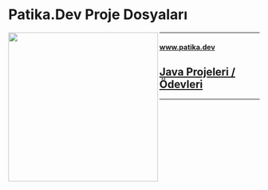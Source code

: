 # Patika.Dev Proje Dosyaları

<img width="300" height="300" align="left" src="https://user-images.githubusercontent.com/68808212/188310751-cb8c04d4-b44a-40d5-afa0-32f5b97b537b.png" />

---
#### www.patika.dev  
## [Java Projeleri / Ödevleri](https://github.com/REFUPANKER/PatikaDevFiles/tree/UsuallyUsedLanugages/Java-OOP/Java101-Practic)
---
